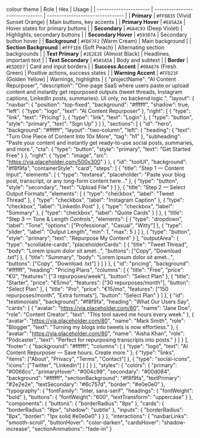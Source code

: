 colour theme | Role                   | Hex                             | Usage                            |
| ---------------------- | ------------------------------- | -------------------------------- |
| **Primary**            | `#FF6B35` (Vivid Sunset Orange) | Main buttons, key accents        |
| **Primary Hover**      | `#E85A2A`                       | Hover states for primary buttons |
| **Secondary**          | `#6A4C93` (Deep Violet)         | Highlights, secondary buttons    |
| **Secondary Hover**    | `#593D7A`                       | Secondary button hover           |
| **Background**         | `#FDF7F2` (Warm Cream)          | Main background                  |
| **Section Background** | `#FFF1E6` (Soft Peach)          | Alternating section backgrounds  |
| **Text Primary**       | `#2E2E2E` (Almost Black)        | Headlines, important text        |
| **Text Secondary**     | `#5A5A5A`                       | Body and subtext                 |
| **Border**             | `#E5DED7`                       | Card and input borders           |
| **Success Accent**     | `#00A676` (Fresh Green)         | Positive actions, success states |
| **Warning Accent**     | `#FFD23F` (Golden Yellow)       | Warnings, highlights             |
{
  "projectName": "AI Content Repurposer",
  "description": "One-page SaaS where users paste or upload content and instantly get repurposed outputs (tweet threads, Instagram captions, LinkedIn posts, summaries). UI only, no backend logic.",
  "layout": {
    "navbar": {
      "position": "top-fixed",
      "background": "#ffffff",
      "shadow": true,
      "left": { "type": "logo", "text": "AI Content Repurposer" },
      "right": [
        { "type": "link", "text": "Pricing" },
        { "type": "link", "text": "Login" },
        { "type": "button", "style": "primary", "text": "Sign Up" }
      ]
    },
    "sections": [
      {
        "id": "hero",
        "background": "#ffffff",
        "layout": "two-column",
        "left": {
          "heading": { "text": "Turn One Piece of Content Into 10x More", "tag": "h1" },
          "subheading": "Paste your content and instantly get ready-to-use social posts, summaries, and more.",
          "cta": { "type": "button", "style": "primary", "text": "Get Started Free" }
        },
        "right": { "type": "image", "src": "https://via.placeholder.com/500x300" }
      },
      {
        "id": "toolUI",
        "background": "#f8f9fa",
        "containerStyle": "card",
        "steps": [
          {
            "title": "Step 1 — Content Input",
            "elements": [
              { "type": "textarea", "placeholder": "Paste your blog post, transcript, or any long-form content here…" },
              { "type": "button", "style": "secondary", "text": "Upload File" }
            ]
          },
          {
            "title": "Step 2 — Select Output Formats",
            "elements": [
              { "type": "checkbox", "label": "Tweet Thread" },
              { "type": "checkbox", "label": "Instagram Caption" },
              { "type": "checkbox", "label": "LinkedIn Post" },
              { "type": "checkbox", "label": "Summary" },
              { "type": "checkbox", "label": "Quote Cards" }
            ]
          },
          {
            "title": "Step 3 — Tone & Length Controls",
            "elements": [
              { "type": "dropdown", "label": "Tone", "options": ["Professional", "Casual", "Witty"] },
              { "type": "slider", "label": "Output Length", "min": 1, "max": 5 }
            ]
          },
          { "type": "button", "style": "primary", "text": "Repurpose My Content" }
        ],
        "outputArea": {
          "type": "scrollable-cards",
          "placeholderCards": [
            { "title": "Tweet Thread", "body": "Lorem ipsum dolor sit amet…", "buttons": ["Copy", "Download .txt"] },
            { "title": "Summary", "body": "Lorem ipsum dolor sit amet…", "buttons": ["Copy", "Download .txt"] }
          ]
        }
      },
      {
        "id": "pricing",
        "background": "#ffffff",
        "heading": "Pricing Plans",
        "columns": [
          { "title": "Free", "price": "€0", "features": ["3 repurposes/week"], "button": "Select Plan" },
          { "title": "Starter", "price": "€5/mo", "features": ["30 repurposes/month"], "button": "Select Plan" },
          { "title": "Pro", "price": "€15/mo", "features": ["150 repurposes/month", "Extra formats"], "button": "Select Plan" }
        ]
      },
      {
        "id": "testimonials",
        "background": "#f8f9fa",
        "heading": "What Our Users Say",
        "cards": [
          { "avatar": "https://via.placeholder.com/80", "name": "Jane Doe", "role": "Content Creator", "text": "This tool saved me hours every week." },
          { "avatar": "https://via.placeholder.com/80", "name": "Mark Smith", "role": "Blogger", "text": "Turning my blogs into tweets is now effortless." },
          { "avatar": "https://via.placeholder.com/80", "name": "Aisha Khan", "role": "Podcaster", "text": "Perfect for repurposing transcripts into posts." }
        ]
      }
    ],
    "footer": {
      "background": "#ffffff",
      "columns": [
        { "type": "logo", "text": "AI Content Repurposer — Save hours. Create more." },
        { "type": "links", "items": ["About", "Privacy", "Terms", "Contact"] },
        { "type": "social-icons", "icons": ["Twitter", "LinkedIn"] }
      ]
    }
  },
  "styles": {
    "colors": {
      "primary": "#0066cc",
      "primaryHover": "#004c99",
      "secondary": "#00d084",
      "background": "#ffffff",
      "sectionBackground": "#f8f9fa",
      "textPrimary": "#2e2e2e",
      "textSecondary": "#6c757d",
      "border": "#e0e0e0"
    },
    "typography": {
      "fontFamily": "Inter, sans-serif",
      "headings": { "fontWeight": "bold" },
      "buttons": { "fontWeight": "600", "textTransform": "uppercase" }
    },
    "components": {
      "buttons": { "borderRadius": "8px" },
      "cards": { "borderRadius": "8px", "shadow": "subtle" },
      "inputs": { "borderRadius": "8px", "border": "1px solid #e0e0e0" }
    }
  },
  "interactions": {
    "navbarLinks": "smooth-scroll",
    "buttonHover": "color-darken",
    "cardsHover": "shadow-increase",
    "sectionAnimations": "fade-in"
  }